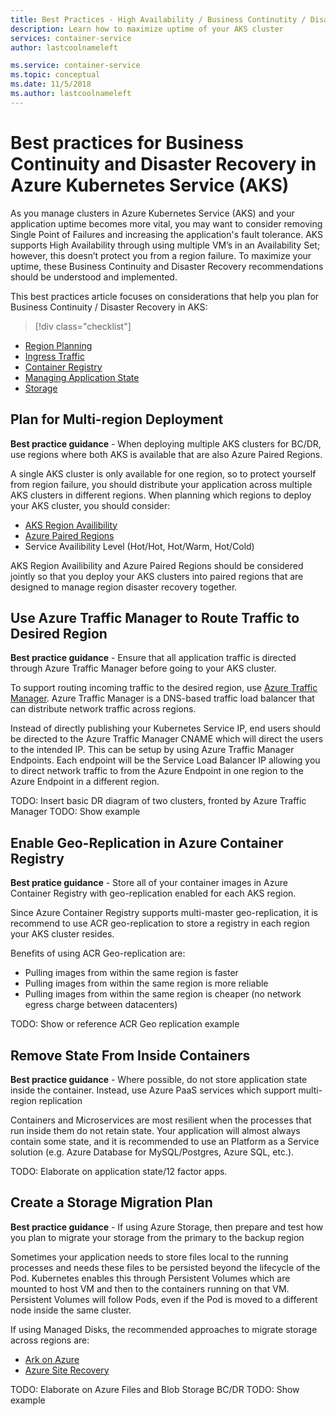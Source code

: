 ```yaml
---
title: Best Practices - High Availability / Business Continutity / Disaster Recovery (AKS)
description: Learn how to maximize uptime of your AKS cluster
services: container-service
author: lastcoolnameleft

ms.service: container-service
ms.topic: conceptual
ms.date: 11/5/2018
ms.author: lastcoolnameleft
---
```

# Best practices for Business Continuity and Disaster Recovery in Azure Kubernetes Service (AKS)

As you manage clusters in Azure Kubernetes Service (AKS) and your application uptime becomes more vital, you may want to consider removing Single Point of Failures and increasing the application's fault tolerance.  AKS supports High Availability through using multiple VM’s in an Availability Set; however, this doesn’t protect you from a region failure.  To maximize your uptime, these Business Continuity and Disaster Recovery recommendations should be understood and implemented.

This best practices article focuses on considerations that help you plan for Business Continuity / Disaster Recovery in AKS:

> [!div class="checklist"]
* [Region Planning](#region-planning)
* [Ingress Traffic](#ingress-traffic)
* [Container Registry](#container-registry)
* [Managing Application State](#managing-application-state)
* [Storage](#storage)

## Plan for Multi-region Deployment

**Best practice guidance** - When deploying multiple AKS clusters for BC/DR, use regions where both AKS is available that are also Azure Paired Regions.

A single AKS cluster is only available for one region, so to protect yourself from region failure, you should distribute your application across multiple AKS clusters in different regions.  When planning which regions to deploy your AKS cluster, you should consider:

* [AKS Region Availibility](https://docs.microsoft.com/en-us/azure/aks/container-service-quotas#region-availability)
* [Azure Paired Regions](https://docs.microsoft.com/en-us/azure/best-practices-availability-paired-regions)
* Service Availibility Level (Hot/Hot, Hot/Warm, Hot/Cold)

AKS Region Availibility and Azure Paired Regions should be considered jointly so that you deploy your AKS clusters into paired regions that are designed to manage region disaster recovery together.

## Use Azure Traffic Manager to Route Traffic to Desired Region

**Best practice guidance** - Ensure that all application traffic is directed through Azure Traffic Manager before going to your AKS cluster.

To support routing incoming traffic to the desired region, use [Azure Traffic Manager](https://docs.microsoft.com/en-us/azure/traffic-manager/).  Azure Traffic Manager is a DNS-based traffic load balancer that can distribute network traffic across regions.

Instead of directly publishing your Kubernetes Service IP, end users should be directed to the Azure Traffic Manager CNAME which will direct the users to the intended IP.  This can be setup by using Azure Traffic Manager Endpoints.  Each endpoint will be the Service Load Balancer IP allowing you to direct network traffic to from the Azure Endpoint in one region to the Azure Endpoint in a different region.

TODO: Insert basic DR diagram of two clusters, fronted by Azure Traffic Manager
TODO:  Show example

## Enable Geo-Replication in Azure Container Registry

**Best pratice guidance** - Store all of your container images in Azure Container Registry with geo-replication enabled for each AKS region.

Since Azure Container Registry supports multi-master geo-replication, it is recommend to use ACR geo-replication to store a registry in each region your AKS cluster resides.

Benefits of using ACR Geo-replication are:

* Pulling images from within the same region is faster
* Pulling images from within the same region is more reliable
* Pulling images from within the same region is cheaper (no network egress charge between datacenters)

TODO: Show or reference ACR Geo replication example

## Remove State From Inside Containers

**Best practice guidance** - Where possible, do not store application state inside the container.  Instead, use Azure PaaS services which support multi-region replication

Containers and Microservices are most resilient when the processes that run inside them do not retain state.  Your application will almost always contain some state, and it is recommended to use an Platform as a Service solution (e.g. Azure Database for MySQL/Postgres, Azure SQL, etc.).  

TODO: Elaborate on application state/12 factor apps.

## Create a Storage Migration Plan

**Best practice guidance** - If using Azure Storage, then prepare and test how you plan to migrate your storage from the primary to the backup region

Sometimes your application needs to store files local to the running processes and needs these files to be persisted beyond the lifecycle of the Pod.  Kubernetes enables this through Persistent Volumes which are mounted to host VM and then to the containers running on that VM.  Persistent Volumes will follow Pods, even if the Pod is moved to a different node inside the same cluster.

If using Managed Disks, the recommended approaches to migrate storage across regions are:

* [Ark on Azure](https://github.com/heptio/ark/blob/master/docs/azure-config.md)
* [Azure Site Recovery](https://azure.microsoft.com/en-us/blog/asr-managed-disks-between-azure-regions/)

TODO:  Elaborate on Azure Files and Blob Storage BC/DR
TODO:  Show example